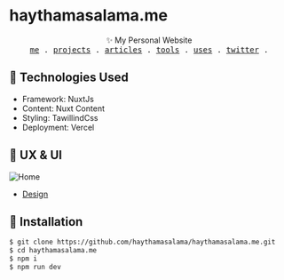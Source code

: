 # haythamasalama.me 
<p align="center">
  ✨ My Personal Website
  </br>
  <samp>
    <a href="https://haythamasalama.me/about" target="_blank">me</a> .
    <a href="https://haythamasalama.me/projects" target="_blank">projects</a> .
    <a href="https://haythamasalama.me/articles" target="_blank">articles</a> .
    <a href="https://haythamasalama.me/tools" target="_blank">tools</a> .
    <a href="https://haythamasalama.me/uses" target="_blank">uses</a> .
    <a href="https://twitter.com/haythamasalama" target="_blank">twitter</a> .
  </samp>
</p>


## 🚀 Technologies Used
* Framework: NuxtJs 
* Content: Nuxt Content
* Styling: TawillindCss
* Deployment: Vercel

## 🎨 UX & UI 

![Home](https://user-images.githubusercontent.com/37311945/184448702-6c4ce2f5-2df2-482d-9350-e5922954b337.png)

- [Design](https://www.figma.com/file/BMuebRuw47Hoj64ZPPAMPH/my-website?node-id=2%3A2)


## 🔼 Installation

```bash
$ git clone https://github.com/haythamasalama/haythamasalama.me.git
$ cd haythamasalama.me
$ npm i
$ npm run dev   
```
